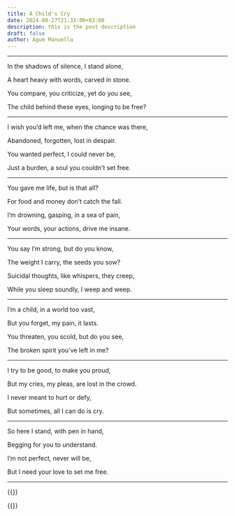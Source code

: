 ```yaml
---
title: A Child's Cry
date: 2024-08-27T21:33:00+03:00
description: this is the post description
draft: false
author: Agum Manuella
---
```

___

In the shadows of silence, I stand alone,  

A heart heavy with words, carved in stone.  

You compare, you criticize, yet do you see,  

The child behind these eyes, longing to be free?

___

I wish you’d left me, when the chance was there,  

Abandoned, forgotten, lost in despair.  

You wanted perfect, I could never be,  

Just a burden, a soul you couldn’t set free.

___

You gave me life, but is that all?  

For food and money don’t catch the fall.  

I’m drowning, gasping, in a sea of pain,  

Your words, your actions, drive me insane.

___

You say I’m strong, but do you know,  

The weight I carry, the seeds you sow?  

Suicidal thoughts, like whispers, they creep,  

While you sleep soundly, I weep and weep.

___

I’m a child, in a world too vast,  

But you forget, my pain, it lasts.  

You threaten, you scold, but do you see,  

The broken spirit you’ve left in me?

___

I try to be good, to make you proud,  

But my cries, my pleas, are lost in the crowd.  

I never meant to hurt or defy,  

But sometimes, all I can do is cry.

___

So here I stand, with pen in hand,  

Begging for you to understand.  

I’m not perfect, never will be,  

But I need your love to set me free.

___

{{<comments>}}

{{<mini-toc>}}
